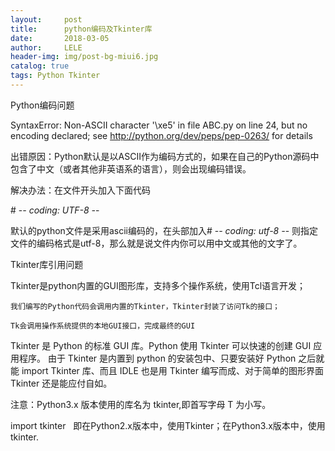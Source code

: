 ```yaml
---
layout:     post
title:      python编码及Tkinter库
date:       2018-03-05
author:     LELE
header-img: img/post-bg-miui6.jpg
catalog: true
tags: Python Tkinter 
---
```


Python编码问题
  
  SyntaxError: Non-ASCII character '\xe5' in file ABC.py on line 24, but no encoding declared; see http://python.org/dev/peps/pep-0263/   for details
  
出错原因：Python默认是以ASCII作为编码方式的，如果在自己的Python源码中包含了中文（或者其他非英语系的语言），则会出现编码错误。

解决办法：在文件开头加入下面代码
  
  \# -*- coding: UTF-8 -*- 
  
默认的python文件是采用ascii编码的，在头部加入# -*- coding: utf-8 -*-   则指定文件的编码格式是utf-8，那么就是说文件内你可以用中文或其他的文字了。


Tkinter库引用问题

Tkinter是python内置的GUI图形库，支持多个操作系统，使用Tcl语言开发；

    我们编写的Python代码会调用内置的Tkinter，Tkinter封装了访问Tk的接口；

    Tk会调用操作系统提供的本地GUI接口，完成最终的GUI
    
Tkinter 是 Python 的标准 GUI 库。Python 使用 Tkinter 可以快速的创建 GUI 应用程序。
由于 Tkinter 是内置到 python 的安装包中、只要安装好 Python 之后就能 import Tkinter 库、而且 IDLE 也是用 Tkinter 编写而成、对于简单的图形界面 Tkinter 还是能应付自如。

注意：Python3.x 版本使用的库名为 tkinter,即首写字母 T 为小写。

  import tkinter
  
即在Python2.x版本中，使用Tkinter；在Python3.x版本中，使用tkinter.
